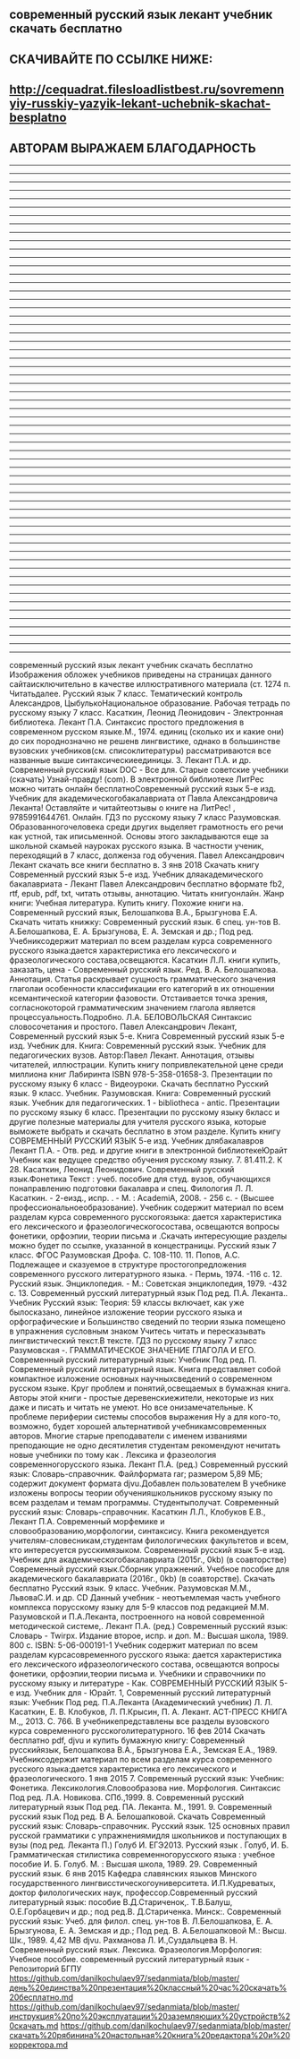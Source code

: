 современный русский язык лекант учебник скачать бесплатно
--------------------------------------------------
СКАЧИВАЙТЕ ПО ССЫЛКЕ НИЖЕ:
--------------------------------------------------
http://cequadrat.filesloadlistbest.ru/sovremennyiy-russkiy-yazyik-lekant-uchebnik-skachat-besplatno
--------------------------------------------------
АВТОРАМ ВЫРАЖАЕМ БЛАГОДАРНОСТЬ
--------------------------------------------------
--------------------------------------------------
--------------------------------------------------
--------------------------------------------------
--------------------------------------------------
--------------------------------------------------
--------------------------------------------------
--------------------------------------------------
--------------------------------------------------
--------------------------------------------------
--------------------------------------------------
--------------------------------------------------
--------------------------------------------------
--------------------------------------------------
--------------------------------------------------
--------------------------------------------------
--------------------------------------------------
--------------------------------------------------
--------------------------------------------------
--------------------------------------------------
--------------------------------------------------
--------------------------------------------------
--------------------------------------------------
--------------------------------------------------
--------------------------------------------------
--------------------------------------------------
--------------------------------------------------
--------------------------------------------------
--------------------------------------------------
--------------------------------------------------
--------------------------------------------------
--------------------------------------------------
--------------------------------------------------
--------------------------------------------------
--------------------------------------------------
--------------------------------------------------
--------------------------------------------------
--------------------------------------------------
--------------------------------------------------
--------------------------------------------------
--------------------------------------------------
--------------------------------------------------
--------------------------------------------------
--------------------------------------------------
--------------------------------------------------
--------------------------------------------------
--------------------------------------------------
--------------------------------------------------
--------------------------------------------------
--------------------------------------------------
--------------------------------------------------
--------------------------------------------------
--------------------------------------------------
--------------------------------------------------
--------------------------------------------------
--------------------------------------------------
--------------------------------------------------
--------------------------------------------------
--------------------------------------------------
--------------------------------------------------
современный русский язык лекант учебник скачать бесплатно Изображения обложек учебников приведены на страницах данного сайтаисключительно в качестве иллюстративного материала (ст. 1274 п.  Читатьдалее. Русский язык 7 класс. Тематический контроль Александров, ЦыбулькоНациональное образование. Рабочая тетрадь по русскому языку 7 класс. Касаткин, Леонид Леонидович - Электронная библиотека. Лекант П.А. Синтаксис простого предложения в современном русском языке.М., 1974.  единиц (сколько их и какие они) до сих породнозначно не решенв лингвистике, однако в большинстве вузовских учебников(см. списоклитературы) рассматриваются все названные выше синтаксическиеединицы. 3. Лекант П.А. и др. Современный русский язык DOC - Все для. Старые советские учебники (скачать)  Узнай-правду! (com). В электронной библиотеке ЛитРес можно читать онлайн бесплатноСовременный русский язык 5-е изд. Учебник для академическогобакалавриата от Павла Александровича Леканта! Оставляйте и читайтеотзывы о книге на ЛитРес! , 9785991644761. Онлайн. ГДЗ по русскому языку 7 класс Разумовская. Образованногочеловека среди других выделяет грамотность его речи как устной, так иписьменной. Основы этого закладываются еще за школьной скамьей науроках русского языка. В частности ученик, переходящий в 7 класс, долженза год обучения. Павел Александрович Лекант  скачать все книги бесплатно в. 3 янв 2018  Скачать книгу Современный русский язык 5-е изд. Учебник дляакадемического бакалавриата - Лекант Павел Александрович бесплатно вформате fb2, rtf, epub, pdf, txt, читать отзывы, аннотацию. Читать книгуонлайн. Жанр книги: Учебная литература. Купить книгу. Похожие книги на. Современный русский язык, Белошапкова В.А., Брызгунова Е.А. Скачать  читать книжку: Современный русский язык.  6 спец. ун-тов  В. А.Белошапкова, Е. А. Брызгунова, Е. А. Земская и др.; Под ред.  Учебниксодержит материал по всем разделам курса современного русского языка:дается характеристика его лексического и фразеологического состава,освещаются. Касаткин Л.Л. книги   купить, заказать, цена -
Современный русский язык. Ред. В. А. Белошапкова. Аннотация. Статья раскрывает сущность грамматического значения глаголаи особенности классификации его категорий в их отношении ксемантической категории фазовости. Отстаивается точка зрения, согласнокоторой грамматическим значением глагола является процессуальность.Подробно. Л.А. БЕЛОВОЛЬСКАЯ Синтаксис словосочетания и простого. Павел Александрович Лекант, Современный русский язык 5-е. Книга Современный русский язык 5-е изд. Учебник для. Книга: Современный русский язык. Учебник для педагогических вузов. Автор:Павел Лекант. Аннотация, отзывы читателей, иллюстрации. Купить книгу попривлекательной цене среди миллиона книг Лабиринта  ISBN 978-5-358-01658-3. Презентации по русскому языку 6 класс - Видеоуроки. Скачать бесплатно Русский язык. 9 класс. Учебник. Разумовская. Книга: Современный русский язык. Учебник для педагогических. 1 - bibliotheca - antic. Презентации по русскому языку 6 класс. Презентации по русскому языку 6класс и другие полезные материалы для учителя русского языка, которые выможете выбрать и скачать бесплатно в этом разделе. Купить книгу СОВРЕМЕННЫЙ РУССКИЙ ЯЗЫК 5-е изд. Учебник длябакалавров Лекант П.А. - Отв. ред. и другие книги в электронной библиотекеЮрайт
Учебник как ведущее средство обучения русскому языку. 7. 81.411.2. К 28. Касаткин, Леонид Леонидович. Современный русский язык.Фонетика Текст : учеб. пособие для студ. вузов, обучающихся понаправлению подготовки бакалавра и спец. Филология  Л. Л. Касаткин. - 2-еизд., испр. . - М. : AcademiA, 2008. - 256 с. - (Высшее профессиональноеобразование). Учебник содержит материал по всем разделам курса современного русскогоязыка: дается характеристика его лексического и фразеологическогосостава, освещаются вопросы фонетики, орфоэпии, теории письма и .Скачать интересующие разделы можно будет по ссылке, указанной в концестраницы. Русский язык 7 класс. ФГОС Разумовская Дрофа. С. 108-110. 11. Попов, А.С. Подлежащее и сказуемое в структуре простогопредложения современного русского литературного языка. - Пермь, 1974. -116 с. 12. Русский язык. Энциклопедия. - М.: Советская энциклопедия, 1979. -432 с. 13. Современный русский литературный язык  Под ред. П.А. Леканта.. Учебник Русский язык: Теория: 59 классы включает, как уже былосказано, линейное изложение теории русского языка и орфографические и Большинство сведений по теории языка помещено в упражнения сусловным знаком Учитесь читать и пересказывать лингвистический текст.В тексте. ГДЗ по русскому языку 7 класс Разумовская -. ГРАММАТИЧЕСКОЕ ЗНАЧЕНИЕ ГЛАГОЛА И ЕГО. Современный русский литературный язык: Учебник  Под ред. П. Современный русский литературный язык. Книга представляет собой компактное изложение основных научныхсведений о современном русском языке. Круг проблем и понятий,освещаемых в  бумажная книга. Авторы этой книги - простые деревенскиежители, некоторые из них даже и писать и читать не умеют. Но все онизамечательные. К проблеме периферии системы способов выражения
Ну а для кого-то, возможно, будет хорошей альтернативой учебникамсовременных авторов.  Многие старые преподаватели с именем изваниями преподающие не одно десятилетия студентам рекомендуют нечитать новые учебники по тому как . Лексика и фразеология современногорусского языка. Лекант П.А. (ред.) Современный русский язык: Словарь-справочник. Файлформата rar; размером 5,89 МБ; содержит документ формата djvu.Добавлен пользователем  В учебнике изложены вопросы теории обученияшкольников русскому языку по всем разделам и темам программы. Студентыполучат. Современный русский язык: Словарь-справочник. Касаткин Л.Л., Клобуков Е.В., Лекант П.А. Современный  морфемике и словообразованию,морфологии, синтаксису. Книга рекомендуется учителям-словесникам,студентам филологических факультетов и всем, кто интересуется русскимязыком. Современный русский язык 5-е изд. Учебник для академическогобакалавриата (2015г., 0kb) (в соавторстве) Современный русский язык.Сборник упражнений. Учебное пособие для академического бакалавриата (2016г., 0kb) (в соавторстве). Скачать бесплатно Русский язык. 9 класс. Учебник. Разумовская М.М., ЛьвоваС.И. и др.  CD Данный учебник - неотъемлемая часть учебного комплекса порусскому языку для 5-9 классов под редакцией М.М. Разумовской и П.А.Леканта, построенного на новой современной методической системе,. Лекант П.А. (ред.) Современный русский язык: Словарь  - Twirpx. Издание второе, испр. и доп.  М.: Высшая школа, 1989.  800 с.  ISBN: 5-06-000191-1 Учебник содержит материал по всем разделам курсасовременного русского языка: дается характеристика его лексического ифразеологического состава, освещаются вопросы фонетики, орфоэпии,теории письма и. Учебники и справочники по русскому языку и литературе - Как. СОВРЕМЕННЫЙ РУССКИЙ ЯЗЫК 5-е изд. Учебник для  - Юрайт. 1, Современный русский литературный язык: Учебник  Под ред. П.А.Леканта (Академический учебник)  Л. Л. Касаткин, Е. В. Клобуков, Л. П.Крысин, П. А. Лекант.  АСТ-ПРЕСС КНИГА М.,, 2013.  С. 766. В учебникепредставлены все разделы вузовского курса современного русскоголитературного. 16 фев 2014  Скачать бесплатно pdf, djvu и купить бумажную книгу: Современный русскийязык, Белошапкова В.А., Брызгунова Е.А., Земская Е.А., 1989. Учебниксодержит материал по всем разделам курса современного русского языка:дается характеристика его лексического и фразеологического. 1 янв 2015  7. Современный русский язык: Учебник: Фонетика. Лексикология.Словообразова ние. Морфология. Синтаксис  Под ред. Л.А. Новикова. СПб.,1999. 8. Современный русский литературный язык  Под ред. ПА. Леканта. М., 1991. 9. Современный русский язык  Под ред. В А. Белошапковой.
Скачать Современный русский язык: Словарь-справочник. Русский язык. 125 основных правил русской грамматики с упражнениямидля школьников и поступающих в вузы (под ред. Леканта П.) Голуб И. ЕГЭ2013. Русский язык . Голуб, И. Б. Грамматическая стилистика современногорусского языка : учебное пособие  И. Б. Голуб.  М. : Высшая школа, 1989. 29. Современный русский язык. 6 янв 2015  Кафедра славянских языков Минского государственного лингвисстическогоуниверситета. И.П.Кудреватых, доктор филологических наук, профессор.Современный русский литературный язык: пособие  В.Д.Стариченок,. Т.В.Балуш, О.Е.Горбацевич и др.; под ред.В. Д.Стариченка.  Минск:. Современный русский язык: Учеб. для филол. спец. ун-тов  В. Л.Белошапкова, Е. А. Брызгунова, Е. А. Земская и др.; Под ред. В. А.Белошапковой  М.: Высш. Шк., 1989. 4,42 MB djvu. Рахманова Л. И.,Суздальцева В. Н. Современный русский язык. Лексика. Фразеология.Морфология: Учебное пособие. современный русский литературный язык - Репозиторий БГПУ
https://github.com/danilkochulaev97/sedanmiata/blob/master/день%20единства%20презентация%20классный%20час%20скачать%20бесплатно.md
https://github.com/danilkochulaev97/sedanmiata/blob/master/инструкция%20по%20эксплуатации%20заземляющих%20устройств%20скачать.md
https://github.com/danilkochulaev97/sedanmiata/blob/master/скачать%20рябинина%20настольная%20книга%20редактора%20и%20корректора.md